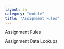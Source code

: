 ```yaml
---
layout: sn
category: "module"
title: "Assignment Rules"
---
```


<p>Assignment Rules</p>

<p>Assignment Data Lookups</p>
